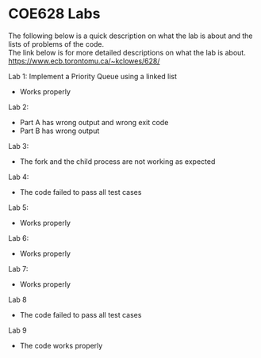 # COE628 Labs

The following below is a quick description on what the lab is about and the lists of problems of the code. \
The link below is for more detailed descriptions on what the lab is about.
https://www.ecb.torontomu.ca/~kclowes/628/

Lab 1: Implement a Priority Queue using a linked list
  * Works properly

Lab 2: 
  * Part A has wrong output and wrong exit code
  * Part B has wrong output
  
Lab 3:
  * The fork and the child  process are not working as expected
  
Lab 4:
  * The code failed to pass all test cases
  
Lab 5:
  * Works properly
  
Lab 6:
  * Works properly
  
Lab 7:
  * Works properly
  
Lab 8
  * The code failed to pass all test cases
  
Lab 9
  * The code works properly
